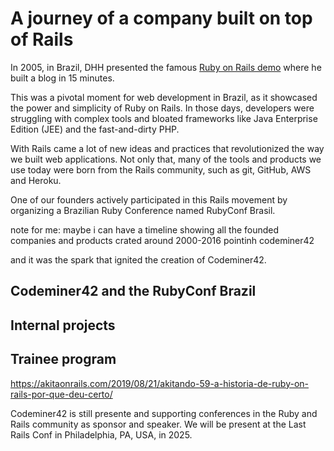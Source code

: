 # A journey of a company built on top of Rails

In 2005, in Brazil, DHH presented the famous [Ruby on Rails demo](https://www.youtube.com/watch?v=Gzj723LkRJY) where he built a blog in 15 minutes.

This was a pivotal moment for web development in Brazil, as it showcased the power and simplicity of Ruby on Rails. In
those days, developers were struggling with complex tools and bloated frameworks like Java Enterprise Edition (JEE) and
the fast-and-dirty PHP.

With Rails came a lot of new ideas and practices that revolutionized the way we built web applications. Not only that,
many of the tools and products we use today were born from the Rails community, such as git, GitHub, AWS and Heroku.

One of our founders actively participated in this Rails movement by organizing a Brazilian Ruby Conference named
RubyConf Brasil.

note for me: maybe i can have a timeline showing all the founded companies and products crated around 2000-2016 pointinh
codeminer42

and it was the spark that ignited the creation of
Codeminer42.

## Codeminer42 and the RubyConf Brazil

## Internal projects

## Trainee program

https://akitaonrails.com/2019/08/21/akitando-59-a-historia-de-ruby-on-rails-por-que-deu-certo/

Codeminer42 is still presente and supporting conferences in the Ruby and Rails community as sponsor and speaker. We will
be present at the Last Rails Conf in Philadelphia, PA, USA, in 2025.

